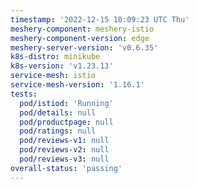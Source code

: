 ```yaml
---
timestamp: '2022-12-15 10:09:23 UTC Thu'
meshery-component: meshery-istio
meshery-component-version: edge
meshery-server-version: 'v0.6.35'
k8s-distro: minikube
k8s-version: 'v1.23.13'
service-mesh: istio
service-mesh-version: '1.16.1'
tests:
  pod/istiod: 'Running'
  pod/details: null
  pod/productpage: null
  pod/ratings: null
  pod/reviews-v1: null
  pod/reviews-v2: null
  pod/reviews-v3: null
overall-status: 'passing'
---
```

